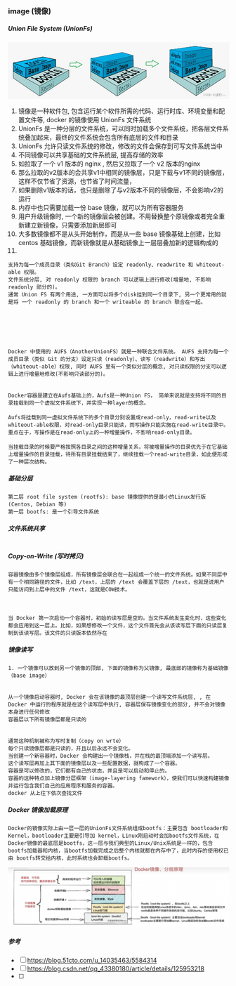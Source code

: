 ### image (镜像)

##### Union File System (UnionFs)

<img src=".\image\镜像分层.png" alt="镜像分层" style="zoom:80%;" />

1. 镜像是一种软件包, 包含运行某个软件所需的代码、运行时库、环境变量和配置文件等, docker 的镜像使用 UnionFs 文件系统
2. UnionFs 是一种分层的文件系统，可以同时加载多个文件系统，把各层文件系统叠加起来，最终的文件系统会包含所有底层的文件和目录
3. UnionFs 允许只读文件系统的修改，修改的文件会保存到可写文件系统当中
4. 不同镜像可以共享基础的文件系统层, 提高存储的效率
  1. 如拉取了一个 v1 版本的 nginx , 然后又拉取了一个 v2 版本的nginx
  2. 那么拉取的v2版本的会共享v1中相同的镜像层，只是下载与v1不同的镜像层，这样不仅节省了资源，也节省了时间流量，
  3. 如果删除v1版本的话，也只是删除了与v2版本不同的镜像层，不会影响v2的运行
  4. 内存中也只需要加载一份 base 镜像，就可以为所有容器服务
  5. 用户升级镜像时, 一个新的镜像层会被创建。不用替换整个原镜像或者完全重新建立新镜像，只需要添加新层即可
  6. 大多数镜像都不是从头开始制作，而是从一些 base 镜像基础上创建，比如 centos 基础镜像，而新镜像就是从基础镜像上一层层叠加新的逻辑构成的
5. 

```
支持为每一个成员目录（类似Git Branch）设定 readonly、readwrite 和 whiteout-able 权限。
文件系统分层, 对 readonly 权限的 branch 可以逻辑上进行修改(增量地, 不影响 readonly 部分的)。
通常 Union FS 有两个用途, 一方面可以将多个disk挂到同一个目录下, 另一个更常用的就是将 一个 readonly 的 branch 和一个 writeable 的 branch 联合在一起。






Docker 中使用的 AUFS（AnotherUnionFS）就是一种联合文件系统。 AUFS 支持为每一个成员目录（类似 Git 的分支）设定只读（readonly）、读写（readwrite）和写出（whiteout-able）权限, 同时 AUFS 里有一个类似分层的概念, 对只读权限的分支可以逻辑上进行增量地修改(不影响只读部分的)。


Docker容器是建立在Aufs基础上的，Aufs是一种Union FS， 简单来说就是支持将不同的目录挂载到同一个虚拟文件系统下，并实现一种layer的概念。

Aufs将挂载到同一虚拟文件系统下的多个目录分别设置成read-only，read-write以及whiteout-able权限，对read-only目录只能读，而写操作只能实施在read-write目录中。重点在于，写操作是在read-only上的一种增量操作，不影响read-only目录。

当挂载目录的时候要严格按照各目录之间的这种增量关系，将被增量操作的目录优先于在它基础上增量操作的目录挂载，待所有目录挂载结束了，继续挂载一个read-write目录，如此便形成了一种层次结构。
```

##### 基础分层

```
第二层 root file system (rootfs): base 镜像提供的是最小的Linux发行版(Centos, Debian 等)
第一层 bootfs: 是一个引导文件系统
```

##### 文件系统共享

```

```

##### Copy-on-Write (写时拷贝)

```
容器镜像由多个镜像层组成，所有镜像层会联合在一起组成一个统一的文件系统。如果不同层中有一个相同路径的文件，比如 /text，上层的 /text 会覆盖下层的 /text，也就是说用户只能访问到上层中的文件 /text，这就是COW技术。



当 Docker 第一次启动一个容器时，初始的读写层是空的。当文件系统发生变化时，这些变化都会应用到这一层上。比如，如果想修改一个文件，这个文件首先会从该读写层下面的只读层复制到该读写层。该文件的只读版本依然存在
```



##### 镜像读写

```
1. 一个镜像可以放到另一个镜像的顶部, 下面的镜像称为父镜像, 最底部的镜像称为基础镜像（base image）


从一个镜像启动容器时, Docker 会在该镜像的最顶层创建一个读写文件系统层, , 在 Docker 中运行的程序就是在这个读写层中执行, 容器层保存镜像变化的部分, 并不会对镜像本身进行任何修改
容器层以下所有镜像层都是只读的


通常这种机制被称为写时复制（copy on wrte）
每个只读镜像层都是只读的，并且以后永远不会变化。
当创建一个新容器时，Docker 会构建出一个镜像栈，并在栈的最顶端添加一个读写层。
这个读写层再加上其下面的镜像层以及一些配置数据，就构成了一个容器。
容器是可以修改的，它们都有自己的状态，并且是可以启动和停止的。
容器的这种特点加上镜像分层框架（image-layering famework），使我们可以快速构建镜像并运行包含我们自己的应用程序和服务的容器。
docker 从上往下依次查找文件 
```



##### Docker 镜像加载原理

```
Docker的镜像实际上由一层一层的UnionFs文件系统组成bootfs：主要包含 bootloader和 Kernel，bootloader主要是引导加 kernel，Linux刚启动时会加bootfs文件系统，在 Docker镜像的最底层是bootfs，这一层与我们典型的Linux/Unix系统是一样的，包含bootfs加载器和内核，当bootfs加载完成之后整个内核就都在内存中了，此时内存的使用权已由 bootfs转交给内核，此时系统也会卸载bootfs。

```



<img src=".\image\镜像原理.png" alt="镜像原理" style="zoom:80%;" />

##### 参考

- [ ] https://blog.51cto.com/u_14035463/5584314
- [ ] https://blog.csdn.net/qq_43380180/article/details/125953218
- [ ] 